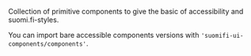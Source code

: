 Collection of primitive components to give the basic of accessibility and suomi.fi-styles.

You can import bare accessible components versions with `'suomifi-ui-components/components'`.
